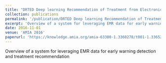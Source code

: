 ```yaml
---
title: "DRTED Deep learning Recommendation of Treatment from Electronic Data"
collection: publications
permalink: '/publication/DRTED Deep learning Recommendation of Treatment from Electronic Data'
excerpt: 'Overview of a system for leveraging EMR data for early warning detection and treatment recommendation'
date: 2016-11-01
venue: 'AMIA 2016'
paperurl: 'https://knowledge.amia.org/amia-63300-1.3360278/t001-1.3365273/f001-1.3365274/2497199-1.3365676/2498929-1.3365671?qr=1'
---
```

Overview of a system for leveraging EMR data for early warning detection and treatment recommendation
